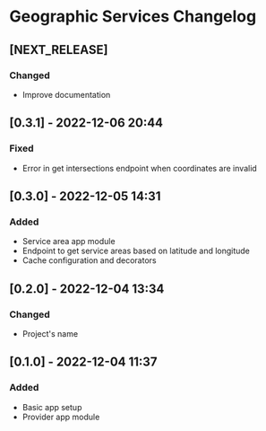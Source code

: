 # Geographic Services Changelog

## [NEXT_RELEASE]

### Changed

   - Improve documentation

## [0.3.1] - 2022-12-06 20:44

### Fixed

   - Error in get intersections endpoint when coordinates are invalid

## [0.3.0] - 2022-12-05 14:31

### Added

   - Service area app module
   - Endpoint to get service areas based on latitude and longitude
   - Cache configuration and decorators

## [0.2.0] - 2022-12-04 13:34

### Changed

   - Project's name

## [0.1.0] - 2022-12-04 11:37

### Added

   - Basic app setup
   - Provider app module
